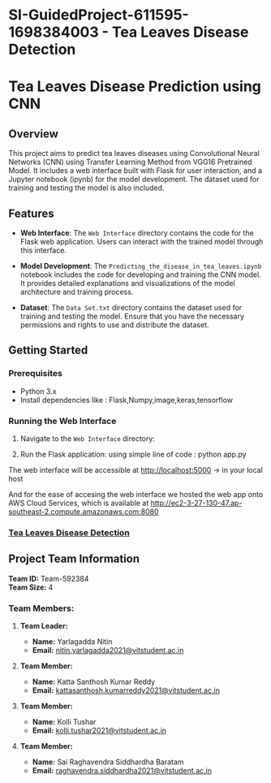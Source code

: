 # SI-GuidedProject-611595-1698384003 - Tea Leaves Disease Detection

# Tea Leaves Disease Prediction using CNN

## Overview

This project aims to predict tea leaves diseases using Convolutional Neural Networks (CNN) using Transfer Learning Method from VGG16 Pretrained Model. It includes a web interface built with Flask for user interaction, and a Jupyter notebook (ipynb) for the model development. The dataset used for training and testing the model is also included.

## Features

- **Web Interface**: The `Web Interface` directory contains the code for the Flask web application. Users can interact with the trained model through this interface.

- **Model Development**: The `Predicting_the_disease_in_tea_leaves.ipynb` notebook includes the code for developing and training the CNN model. It provides detailed explanations and visualizations of the model architecture and training process.

- **Dataset**: The `Data Set.txt` directory contains the dataset used for training and testing the model. Ensure that you have the necessary permissions and rights to use and distribute the dataset.

## Getting Started

### Prerequisites

- Python 3.x
- Install dependencies like : Flask,Numpy,image,keras,tensorflow


### Running the Web Interface

1. Navigate to the `Web Interface` directory:

2. Run the Flask application: using simple line of code : python app.py

The web interface will be accessible at [http://localhost:5000](http://localhost:5000) -> in your local host

And for the ease of accesing the web interface we hosted the web app onto AWS Cloud Services,
which is available at http://ec2-3-27-130-47.ap-southeast-2.compute.amazonaws.com:8080



### [Tea Leaves Disease Detection](http://ec2-3-27-130-47.ap-southeast-2.compute.amazonaws.com:8080)



## Project Team Information

**Team ID:** Team-592384  
**Team Size:** 4

### Team Members:

1. **Team Leader:**
   - **Name:** Yarlagadda Nitin
   - **Email:** [nitin.yarlagadda2021@vitstudent.ac.in](mailto:nitin.yarlagadda2021@vitstudent.ac.in)

2. **Team Member:**
   - **Name:** Katta Santhosh Kumar Reddy
   - **Email:** [kattasanthosh.kumarreddy2021@vitstudent.ac.in](mailto:kattasanthosh.kumarreddy2021@vitstudent.ac.in)

3. **Team Member:**
   - **Name:** Kolli Tushar
   - **Email:** [kolli.tushar2021@vitstudent.ac.in](mailto:kolli.tushar2021@vitstudent.ac.in)

4. **Team Member:**
   - **Name:** Sai Raghavendra Siddhardha Baratam
   - **Email:** [raghavendra.siddhardha2021@vitstudent.ac.in](mailto:raghavendra.siddhardha2021@vitstudent.ac.in)


